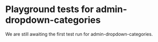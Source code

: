 # Playground tests for admin-dropdown-categories
We are still awaiting the first test run for admin-dropdown-categories.
